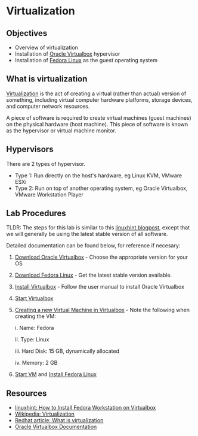 # Virtualization

## Objectives

- Overview of virtualization
- Installation of [Oracle Virtualbox](https://www.virtualbox.org/) hypervisor
- Installation of [Fedora Linux](https://getfedora.org/) as the guest operating system

## What is virtualization

[Virtualization](https://en.wikipedia.org/wiki/Virtualization) is the act of creating a virtual (rather than actual) version of something, including virtual computer hardware platforms, storage devices, and computer network resources.

A piece of software is required to create virtual machines (guest machines) on the physical hardware (host machine).  This piece of software is known as the hypervisor or virtual machine monitor.

## Hypervisors

There are 2 types of hypervisor.

- Type 1: Run directly on the host's hardware, eg Linux KVM, VMware ESXi
- Type 2: Run on top of another operating system, eg Oracle Virtualbox, VMware Workstation Player

## Lab Procedures

TLDR: The steps for this lab is similar to this [linuxhint blogpost](https://linuxhint.com/how-to-install-fedora-workstation-35-on-virtualbox/), except that we will generally be using the latest stable version of all software.  

Detailed documentation can be found below, for reference if necesary:

  1. [Download Oracle Virtualbox](https://www.virtualbox.org/) - Choose the appropriate version for your OS

  2. [Download Fedora Linux](https://getfedora.org/en/workstation/download/) - Get the latest stable version available.

  3. [Install Virtualbox](https://www.virtualbox.org/manual/ch01.html#intro-installing) - Follow the user manual to install Oracle Virtualbox

  4. [Start Virtualbox](https://www.virtualbox.org/manual/ch01.html#intro-starting)

  5. [Creating a new Virtual Machine in Virtualbox](https://www.virtualbox.org/manual/ch01.html#gui-createvm) - Note the following when creating the VM:

      i. Name: Fedora

      ii. Type: Linux

      iii. Hard Disk: 15 GB, dynamically allocated

      iv. Memory: 2 GB

6. [Start VM](https://www.virtualbox.org/manual/ch01.html#intro-starting-vm-first-time) and [Install Fedora Linux](https://docs.fedoraproject.org/en-US/fedora/latest/install-guide/install/Installing_Using_Anaconda/#sect-installation-graphical-mode)

## Resources

- [linuxhint: How to Install Fedora Workstation on Virtualbox](https://linuxhint.com/how-to-install-fedora-workstation-35-on-virtualbox/)
- [Wikipedia: Virtualization](https://en.wikipedia.org/wiki/Virtualization)
- [Redhat article: What is virtualization](https://www.redhat.com/en/topics/virtualization)
- [Oracle Virtualbox Documentation](https://www.virtualbox.org/wiki/End-user_documentation)
